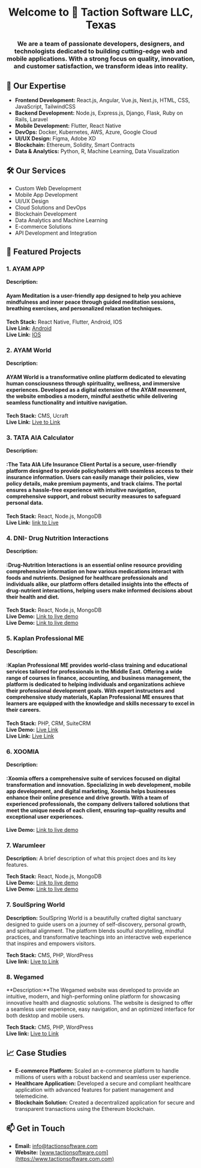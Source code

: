 <h1 align="center">Welcome to 👋 Taction Software LLC, Texas</h1>
<h3 align="center">We are a team of passionate developers, designers, and technologists dedicated to building cutting-edge web and mobile applications. With a strong focus on quality, innovation, and customer satisfaction, we transform ideas into reality.</h3>

## 🌟 Our Expertise

- **Frontend Development:** React.js, Angular, Vue.js, Next.js, HTML, CSS, JavaScript, TailwindCSS
- **Backend Development:** Node.js, Express.js, Django, Flask, Ruby on Rails, Laravel
- **Mobile Development:** Flutter, React Native
- **DevOps:** Docker, Kubernetes, AWS, Azure, Google Cloud
- **UI/UX Design:** Figma, Adobe XD
- **Blockchain:** Ethereum, Solidity, Smart Contracts
- **Data & Analytics:** Python, R, Machine Learning, Data Visualization

## 🛠️ Our Services

- Custom Web Development
- Mobile App Development
- UI/UX Design
- Cloud Solutions and DevOps
- Blockchain Development
- Data Analytics and Machine Learning
- E-commerce Solutions
- API Development and Integration

## 🚀 Featured Projects

### 1. AYAM APP
**Description:**<h4> Ayam Meditation is a user-friendly app designed to help you achieve mindfulness and inner peace through guided meditation sessions, breathing exercises, and personalized relaxation techniques.</h4>
**Tech Stack:** React Native, Flutter, Android, IOS <br>
**Live Link:** [Android](https://play.google.com/store/apps/details?id=com.anahata.ayam) <br>
**Live Link:** [IOS](https://apps.apple.com/in/app/ayam/id1498081746)

### 2. AYAM World
**Description:** <h4>AYAM World is a transformative online platform dedicated to elevating human consciousness through spirituality, wellness, and immersive experiences. Developed as a digital extension of the AYAM movement, the website embodies a modern, mindful aesthetic while delivering seamless functionality and intuitive navigation.</h4>

**Tech Stack:** CMS, Ucraft <br>
**Live Link:** [Live to Link](https://ayam.world/)

### 3. TATA AIA Calculator

**Description:**
<h4> :The Tata AIA Life Insurance Client Portal is a secure, user-friendly platform designed to provide policyholders with seamless access to their insurance information. Users can easily manage their policies, view policy details, make premium payments, and track claims. The portal ensures a hassle-free experience with intuitive navigation, comprehensive support, and robust security measures to safeguard personal data.</h4>

**Tech Stack:** React, Node.js, MongoDB <br>
**Live Link:** [link to Live](https://tata-aia.taction.in/)

### 4. DNI- Drug Nutrition Interactions
**Description:**
<h4>:Drug-Nutrition Interactions is an essential online resource providing comprehensive information on how various medications interact with foods and nutrients. Designed for healthcare professionals and individuals alike, our platform offers detailed insights into the effects of drug-nutrient interactions, helping users make informed decisions about their health and diet.</h4>

**Tech Stack:** React, Node.js, MongoDB <br>
**Live Demo:** [Link to live demo](https://www.drugnutritioninteractions.com/) <br>
**Live Demo:** [Link to live demo](https://admin.drugnutritioninteractions.com/)

### 5. Kaplan Professional ME
**Description:**
<h4> :Kaplan Professional ME provides world-class training and educational services tailored for professionals in the Middle East. Offering a wide range of courses in finance, accounting, and business management, the platform is dedicated to helping individuals and organizations achieve their professional development goals. With expert instructors and comprehensive study materials, Kaplan Professional ME ensures that learners are equipped with the knowledge and skills necessary to excel in their careers. </h4>

**Tech Stack:** PHP, CRM, SuiteCRM <br>
**Live Demo:** [Live Link](https://crm.kaplanprofessionalme.com/) <br>
**Live Link:** [Live Link ](https://kaplanmena.com/)

### 6. XOOMIA
**Description:**
<h4> :Xoomia offers a comprehensive suite of services focused on digital transformation and innovation. Specializing in web development, mobile app development, and digital marketing, Xoomia helps businesses enhance their online presence and drive growth. With a team of experienced professionals, the company delivers tailored solutions that meet the unique needs of each client, ensuring top-quality results and exceptional user experiences.</h4>

**Live Demo:** [Link to live demo](https://www.xoomia.com/)

### 7. Warumleer
**Description:** A brief description of what this project does and its key features.

**Tech Stack:** React, Node.js, MongoDB <br>
**Live Demo:** [Link to live demo](https://www.warumleer.de/) <br>
**Live Demo:** [Link to live demo](https://admin.warumleer.de/)

### 7. SoulSpring World
**Description:** SoulSpring World is a beautifully crafted digital sanctuary designed to guide users on a journey of self-discovery, personal growth, and spiritual alignment. The platform blends soulful storytelling, mindful practices, and transformative teachings into an interactive web experience that inspires and empowers visitors.

**Tech Stack:** CMS, PHP, WordPress <br>
**Live link:** [Live to Link](https://soulspring.world/)

### 8. Wegamed
**Description:**The Wegamed website was developed to provide an intuitive, modern, and high-performing online platform for showcasing innovative health and diagnostic solutions. The website is designed to offer a seamless user experience, easy navigation, and an optimized interface for both desktop and mobile users.

**Tech Stack:** CMS, PHP, WordPress <br>
**Live link:** [Live to Link](https://soulspring.world/)

## 📈 Case Studies

- **E-commerce Platform:** Scaled an e-commerce platform to handle millions of users with a robust backend and seamless user experience.
- **Healthcare Application:** Developed a secure and compliant healthcare application with advanced features for patient management and telemedicine.
- **Blockchain Solution:** Created a decentralized application for secure and transparent transactions using the Ethereum blockchain.

## 📫 Get in Touch

- **Email:** [info@tactionsoftware.com](mailto:info@tactionsoftware.com)
- **Website:** [www.tactionsoftware.com](https://www.tactionsoftware.com.com)
<!-- - **LinkedIn:** [LinkedIn Profile](https://www.linkedin.com/company/dahooks-technologies) -->
